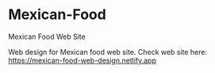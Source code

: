 # Mexican-Food
Mexican Food Web Site

Web design for Mexican food web site.
Check web site here: https://mexican-food-web-design.netlify.app
